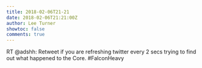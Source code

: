 ```yaml
---
title: 2018-02-06T21-21
date: 2018-02-06T21:21:00Z
author: Lee Turner
showtoc: false
comments: true
---
```


RT @adshh: Retweet if you are refreshing twitter every 2 secs trying to find out what happened to the Core. 
#FalconHeavy

